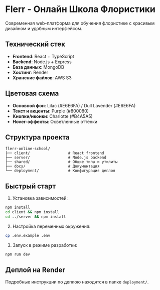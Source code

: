 # Flerr - Онлайн Школа Флористики

Современная web-платформа для обучения флористике с красивым дизайном и удобным интерфейсом.

## Технический стек

- **Frontend**: React + TypeScript
- **Backend**: Node.js + Express
- **База данных**: MongoDB
- **Хостинг**: Render
- **Хранение файлов**: AWS S3

## Цветовая схема

- **Основной фон**: Lilac (#E6E6FA) / Dull Lavender (#E6E6FA)
- **Текст и акценты**: Purple (#800080)
- **Кнопки/иконки**: Charlotte (#B4A5A5)
- **Hover-эффекты**: Осветленные оттенки

## Структура проекта

```
flerr-online-school/
├── client/                 # React frontend
├── server/                 # Node.js backend
├── shared/                 # Общие типы и утилиты
├── docs/                   # Документация
└── deployment/             # Конфигурация деплоя
```

## Быстрый старт

1. Установка зависимостей:
```bash
npm install
cd client && npm install
cd ../server && npm install
```

2. Настройка переменных окружения:
```bash
cp .env.example .env
```

3. Запуск в режиме разработки:
```bash
npm run dev
```

## Деплой на Render

Подробные инструкции по деплою находятся в папке `deployment/`.